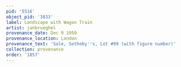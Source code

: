 ```yaml
---
pid: '5516'
object_pid: '3833'
label: Landscape with Wagon Train
artist: janbrueghel
provenance_date: Dec 9 1959
provenance_location: London
provenance_text: 'Sale, Sotheby''s, Lot #99 (with figure number)'
collection: provenance
order: '1857'
---
```

